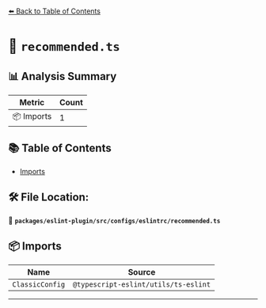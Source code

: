 [⬅️ Back to Table of Contents](../../../../../index.md)

# 📄 `recommended.ts`

## 📊 Analysis Summary

| Metric | Count |
|--------|-------|
| 📦 Imports | 1 |

## 📚 Table of Contents

- [Imports](#imports)

## 🛠️ File Location:
📂 **`packages/eslint-plugin/src/configs/eslintrc/recommended.ts`**

## 📦 Imports

| Name | Source |
|------|--------|
| `ClassicConfig` | `@typescript-eslint/utils/ts-eslint` |


---